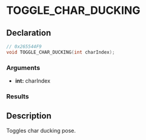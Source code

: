 # TOGGLE_CHAR_DUCKING

## Declaration
```cpp
// 0x265544F9
void TOGGLE_CHAR_DUCKING(int charIndex);
```

### Arguments
- **int:** charIndex

### Results

## Description
Toggles char ducking pose.